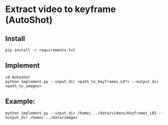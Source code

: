 # Extract video to keyframe (AutoShot)

## Install
```
pip install -r requirements.txt
```

## Implement
```
cd Autoshot
python implement.py --input_dir <path_to_Keyframes_L0*> --output_dir <path_to_images>
```
## Example:
```
python implement.py --input_dir /home/.../data/videos/Keyframes_L02 --output_dir /home/.../data/images
```